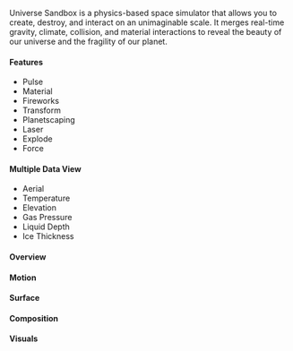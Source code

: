 Universe Sandbox is a physics-based space simulator that allows you to create, destroy, and interact on an unimaginable
scale. It merges real-time gravity, climate, collision, and material interactions to reveal the beauty of our universe
and the fragility of our planet.

#### Features

- Pulse
- Material
- Fireworks
- Transform
- Planetscaping
- Laser
- Explode
- Force

#### Multiple Data View

- Aerial
- Temperature
- Elevation
- Gas Pressure
- Liquid Depth
- Ice Thickness

#### Overview

#### Motion

#### Surface

#### Composition

#### Visuals


